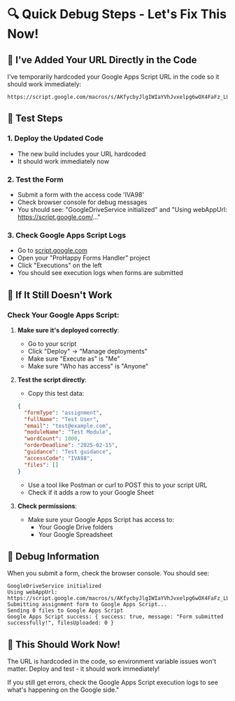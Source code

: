 # 🔍 Quick Debug Steps - Let's Fix This Now!

## 🚨 I've Added Your URL Directly in the Code

I've temporarily hardcoded your Google Apps Script URL in the code so it should work immediately:

```
https://script.google.com/macros/s/AKfycbyJlgIWIaYVhJvxelpg6wOX4FaFz_LUe7W08vFG8e5kR8KMyEbj9wJKDmzgd3yPtSUV/exec
```

## 🧪 Test Steps

### 1. **Deploy the Updated Code**
- The new build includes your URL hardcoded
- It should work immediately now

### 2. **Test the Form**
- Submit a form with the access code 'IVA98'
- Check browser console for debug messages
- You should see: "GoogleDriveService initialized" and "Using webAppUrl: https://script.google.com/..."

### 3. **Check Google Apps Script Logs**
- Go to [script.google.com](https://script.google.com)
- Open your "ProHappy Forms Handler" project
- Click "Executions" on the left
- You should see execution logs when forms are submitted

## 🔧 If It Still Doesn't Work

### Check Your Google Apps Script:

1. **Make sure it's deployed correctly**:
   - Go to your script
   - Click "Deploy" → "Manage deployments"
   - Make sure "Execute as" is "Me"
   - Make sure "Who has access" is "Anyone"

2. **Test the script directly**:
   - Copy this test data:
   ```json
   {
     "formType": "assignment",
     "fullName": "Test User",
     "email": "test@example.com",
     "moduleName": "Test Module",
     "wordCount": 1000,
     "orderDeadline": "2025-02-15",
     "guidance": "Test guidance",
     "accessCode": "IVA98",
     "files": []
   }
   ```
   - Use a tool like Postman or curl to POST this to your script URL
   - Check if it adds a row to your Google Sheet

3. **Check permissions**:
   - Make sure your Google Apps Script has access to:
     - Your Google Drive folders
     - Your Google Spreadsheet

## 🎯 Debug Information

When you submit a form, check the browser console. You should see:

```
GoogleDriveService initialized
Using webAppUrl: https://script.google.com/macros/s/AKfycbyJlgIWIaYVhJvxelpg6wOX4FaFz_LUe7W08vFG8e5kR8KMyEbj9wJKDmzgd3yPtSUV/exec
Submitting assignment form to Google Apps Script...
Sending 0 files to Google Apps Script
Google Apps Script success: { success: true, message: "Form submitted successfully!", filesUploaded: 0 }
```

## 🚀 This Should Work Now!

The URL is hardcoded in the code, so environment variable issues won't matter. Deploy and test - it should work immediately!

If you still get errors, check the Google Apps Script execution logs to see what's happening on the Google side."